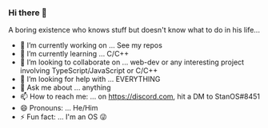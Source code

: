 ### Hi there 👋

A boring existence who knows stuff but doesn't know what to do in his life...

- 🔭 I’m currently working on ... See my repos
- 🌱 I’m currently learning ... C/C++
- 👯 I’m looking to collaborate on ... web-dev or any interesting project involving TypeScript/JavaScript or C/C++
- 🤔 I’m looking for help with ... EVERYTHING
- 💬 Ask me about ... anything
- 📫 How to reach me: ... on https://discord.com, hit a DM to StanOS#8451
- 😄 Pronouns: ... He/Him
- ⚡ Fun fact: ... I'm an OS 😜
